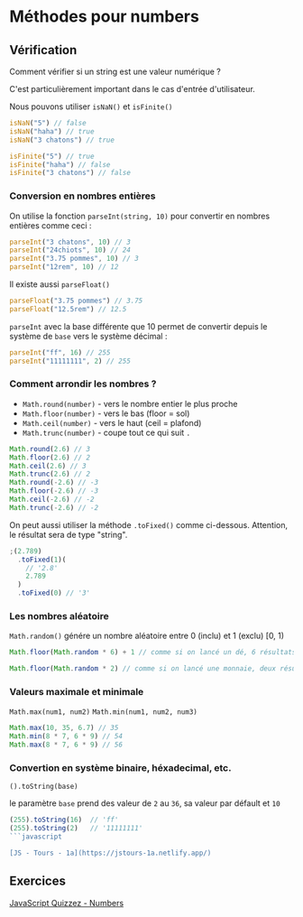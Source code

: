 # Méthodes pour numbers

## Vérification

Comment vérifier si un string est une valeur numérique ?

C'est particulièrement important dans le cas d'entrée d'utilisateur.

Nous pouvons utiliser `isNaN()` et `isFinite()`

```javascript
isNaN("5") // false
isNaN("haha") // true
isNaN("3 chatons") // true

isFinite("5") // true
isFinite("haha") // false
isFinite("3 chatons") // false
```

### Conversion en nombres entières

On utilise la fonction `parseInt(string, 10)` pour convertir en nombres entières comme ceci :

```javascript
parseInt("3 chatons", 10) // 3
parseInt("24chiots", 10) // 24
parseInt("3.75 pommes", 10) // 3
parseInt("12rem", 10) // 12
```

Il existe aussi `parseFloat()`

```javascript
parseFloat("3.75 pommes") // 3.75
parseFloat("12.5rem") // 12.5
```

`parseInt` avec la base différente que 10 permet de convertir depuis le système de `base` vers le système décimal :

```javascript
parseInt("ff", 16) // 255
parseInt("11111111", 2) // 255
```

### Comment arrondir les nombres ?

- `Math.round(number)` - vers le nombre entier le plus proche
- `Math.floor(number)` - vers le bas (floor = sol)
- `Math.ceil(number)` - vers le haut (ceil = plafond)
- `Math.trunc(number)` - coupe tout ce qui suit `.`

```javascript
Math.round(2.6) // 3
Math.floor(2.6) // 2
Math.ceil(2.6) // 3
Math.trunc(2.6) // 2
Math.round(-2.6) // -3
Math.floor(-2.6) // -3
Math.ceil(-2.6) // -2
Math.trunc(-2.6) // -2
```

On peut aussi utiliser la méthode `.toFixed()` comme ci-dessous. Attention, le résultat sera de type "string".

```javascript
;(2.789)
  .toFixed(1)(
    // '2.8'
    2.789
  )
  .toFixed(0) // '3'
```

### Les nombres aléatoire

`Math.random()` génére un nombre aléatoire entre 0 (inclu) et 1 (exclu) [0, 1)

```javascript
Math.floor(Math.random * 6) + 1 // comme si on lancé un dé, 6 résultats possible : 1, 2, 3, 4, 5 ou 6
```

```javascript
Math.floor(Math.random * 2) // comme si on lancé une monnaie, deux résulats possible : 0 ou 1
```

### Valeurs maximale et minimale

`Math.max(num1, num2)`
`Math.min(num1, num2, num3)`

```javascript
Math.max(10, 35, 6.7) // 35
Math.min(8 * 7, 6 * 9) // 54
Math.max(8 * 7, 6 * 9) // 56
```

### Convertion en système binaire, héxadecimal, etc.

`().toString(base)`

le paramètre `base` prend des valeur de `2` au `36`, sa valeur par défault et `10`

````javascript
(255).toString(16)  // 'ff'
(255).toString(2)   // '11111111'
```javascript

[JS - Tours - 1a](https://jstours-1a.netlify.app/)
````

## Exercices

[JavaScript Quizzez - Numbers](https://javascript-quizzes.vercel.app/numbers)
